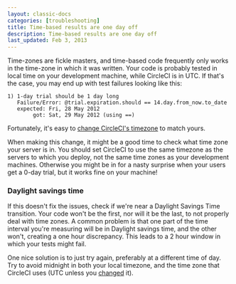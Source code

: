 ```yaml
---
layout: classic-docs
categories: [troubleshooting]
title: Time-based results are one day off
description: Time-based results are one day off
last_updated: Feb 3, 2013
---
```


Time-zones are fickle masters, and time-based code frequently only works in the time-zone in which it was written.
Your code is probably tested in local time on your development machine, while CircleCI is in UTC.
If that's the case, you may end up with test failures looking like this:

```
1) 1-day trial should be 1 day long
   Failure/Error: @trial.expiration.should == 14.day.from_now.to_date
   expected: Fri, 28 May 2012
        got: Sat, 29 May 2012 (using ==)
```

Fortunately, it's easy to [change CircleCI's timezone](/docs/1.0/configuration/#timezone)
to match yours.

When making this change, it might be a good time to check what time zone your server is in.
You should set CircleCI to use the same timezone as the servers to which you deploy, not the same time zones as your development machines.
Otherwise you might be in for a nasty surprise when your users get a 0-day trial, but it works fine on your machine!

### Daylight savings time

If this doesn't fix the issues, check if we're near a Daylight Savings Time transition.
Your code won't be the first, nor will it be the last, to not properly deal with time zones.
A common problem is that one part of the time interval you're measuring will be in Daylight savings time, and the other won't, creating a one hour discrepancy.
This leads to a 2 hour window in which your tests might fail.

One nice solution is to just try again, preferably at a different time of day.
Try to avoid midnight in both your local timezone, and the time zone that CircleCI uses (UTC unless you [changed](/docs/1.0/configuration/#timezone) it).
